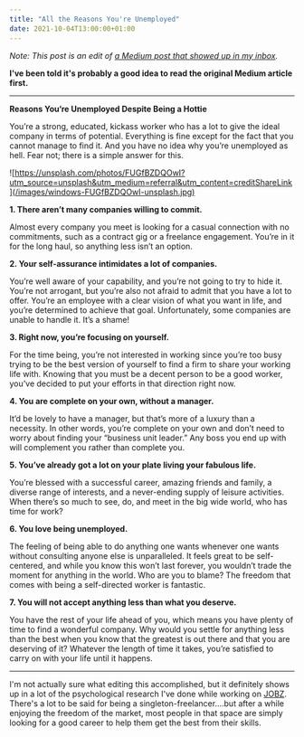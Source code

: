 ```yaml
---
title: "All the Reasons You're Unemployed"
date: 2021-10-04T13:00:00+01:00
---
```


*Note: This post is an edit of [a Medium post that showed up in my inbox](https://syarifahrasul.medium.com/reasons-you-re-single-despite-being-a-hottie-f3e7d2ccf910).*

**I've been told it's probably a good idea to read the original Medium article first.**

--------

**Reasons You‘re Unemployed Despite Being a Hottie**

You’re a strong, educated, kickass worker who has a lot to give the ideal company in terms of potential. Everything is fine except for the fact that you cannot manage to find it. And you have no idea why you’re unemployed as hell. Fear not; there is a simple answer for this.

![https://unsplash.com/photos/FUGfBZDQOwI?utm_source=unsplash&utm_medium=referral&utm_content=creditShareLink](/images/windows-FUGfBZDQOwI-unsplash.jpg)


**1. There aren’t many companies willing to commit.**

Almost every company you meet is looking for a casual connection with no commitments, such as a contract gig or a freelance engagement. You’re in it for the long haul, so anything less isn’t an option.

**2. Your self-assurance intimidates a lot of companies.**

You’re well aware of your capability, and you’re not going to try to hide it. You’re not arrogant, but you’re also not afraid to admit that you have a lot to offer. You’re an employee with a clear vision of what you want in life, and you’re determined to achieve that goal. Unfortunately, some companies are unable to handle it. It’s a shame!

**3. Right now, you’re focusing on yourself.**

For the time being, you’re not interested in working since you’re too busy trying to be the best version of yourself to find a firm to share your working life with. Knowing that you must be a decent person to be a good worker, you’ve decided to put your efforts in that direction right now.

**4. You are complete on your own, without a manager.**

It’d be lovely to have a manager, but that’s more of a luxury than a necessity. In other words, you’re complete on your own and don’t need to worry about finding your “business unit leader.” Any boss you end up with will complement you rather than complete you.

**5. You’ve already got a lot on your plate living your fabulous life.**

You’re blessed with a successful career, amazing friends and family, a diverse range of interests, and a never-ending supply of leisure activities. When there’s so much to see, do, and meet in the big wide world, who has time for work?

**6. You love being unemployed.**

The feeling of being able to do anything one wants whenever one wants without consulting anyone else is unparalleled. It feels great to be self-centered, and while you know this won’t last forever, you wouldn’t trade the moment for anything in the world. Who are you to blame? The freedom that comes with being a self-directed worker is fantastic.

**7. You will not accept anything less than what you deserve.**

You have the rest of your life ahead of you, which means you have plenty of time to find a wonderful company. Why would you settle for anything less than the best when you know that the greatest is out there and that you are deserving of it? Whatever the length of time it takes, you’re satisfied to carry on with your life until it happens.

--------

I'm not actually sure what editing this accomplished, but it definitely shows up in a lot of the psychological research I've done while working on [JOBZ](https://getjobz.co). There's a lot to be said for being a singleton-freelancer....but after a while enjoying the freedom of the market, most people in that space are simply looking for a good career to help them get the best from their skills. 
